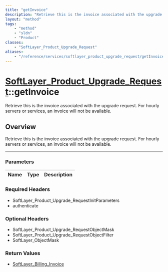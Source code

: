 ```yaml
---
title: "getInvoice"
description: "Retrieve this is the invoice associated with the upgrade request. For hourly servers or services, an invoice will not be... "
layout: "method"
tags:
    - "method"
    - "sldn"
    - "Product"
classes:
    - "SoftLayer_Product_Upgrade_Request"
aliases:
    - "/reference/services/softlayer_product_upgrade_request/getInvoice"
---
```

# [SoftLayer_Product_Upgrade_Request](/reference/services/SoftLayer_Product_Upgrade_Request)::getInvoice

Retrieve this is the invoice associated with the upgrade request. For hourly servers or services, an invoice will not be available.


## Overview 
Retrieve this is the invoice associated with the upgrade request. For hourly servers or services, an invoice will not be available.

-----

### Parameters 
|Name | Type | Description |
| --- | --- | --- |


### Required Headers
* SoftLayer_Product_Upgrade_RequestInitParameters
* authenticate


### Optional Headers
* SoftLayer_Product_Upgrade_RequestObjectMask
* SoftLayer_Product_Upgrade_RequestObjectFilter
* SoftLayer_ObjectMask

### Return Values
* <a href='/reference/datatypes/SoftLayer_Billing_Invoice'>SoftLayer_Billing_Invoice </a>




